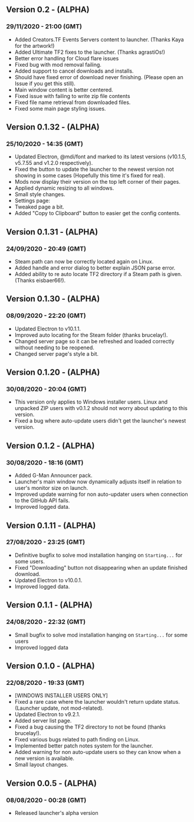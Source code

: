 ## Version 0.2 - (ALPHA)
### 29/11/2020 - 21:00 (GMT)
- Added Creators.TF Events Servers content to launcher. (Thanks Kaya for the artwork!)
- Added Ultimate TF2 fixes to the launcher. (Thanks agrastiOs!)
- Better error handling for Cloud flare issues
- Fixed bug with mod removal failing.
- Added support to cancel downloads and installs.
- Should have fixed error of download never finishing. (Please open an Issue if you get this still).
- Main window content is better centered.
- Fixed issue with failing to write zip file contents
- Fixed file name retrieval from downloaded files.
- Fixed some main page styling issues.

## Version 0.1.32 - (ALPHA)
### 25/10/2020 - 14:35 (GMT)
- Updated Electron, @mdi/font and marked to its latest versions (v10.1.5, v5.7.55 and v1.2.0 respectively).
- Fixed the button to update the launcher to the newest version not showing in some cases (Hopefully this time it's fixed for real).
- Mods now display their version on the top left corner of their pages.
- Applied dynamic resizing to all windows.
- Small style changes.
- Settings page:
 - Tweaked page a bit.
 - Added "Copy to Clipboard" button to easier get the config contents.


## Version 0.1.31 - (ALPHA)
### 24/09/2020 - 20:49 (GMT)
- Steam path can now be correctly located again on Linux.
- Added handle and error dialog to better explain JSON parse error.
- Added ability to re auto locate TF2 directory if a Steam path is given. (Thanks eisbaer66!).


## Version 0.1.30 - (ALPHA)
### 08/09/2020 - 22:20 (GMT)
- Updated Electron to v10.1.1.
- Improved auto locating for the Steam folder (thanks brucelay!).
- Changed server page so it can be refreshed and loaded correctly without needing to be reopened.
- Changed server page's style a bit.


## Version 0.1.20 - (ALPHA)
### 30/08/2020 - 20:04 (GMT)
- This version only applies to Windows installer users. Linux and unpacked ZIP users with v0.1.2 should not worry about updating to this version.
 - Fixed a bug where auto-update users didn't get the launcher's newest version.


## Version 0.1.2 - (ALPHA)
### 30/08/2020 - 18:16 (GMT)
- Added G-Man Announcer pack.
- Launcher's main window now dynamically adjusts itself in relation to user's monitor size on launch.
- Improved update warning for non auto-updater users when connection to the GitHub API fails.
- Improved logged data.


## Version 0.1.11 - (ALPHA)
### 27/08/2020 - 23:25 (GMT)
- Definitive bugfix to solve mod installation hanging on `Starting...` for some users.
- Fixed "Downloading" button not disappearing when an update finished download.
- Updated Electron to v10.0.1.
- Improved logged data.


## Version 0.1.1 - (ALPHA)
### 24/08/2020 - 22:32 (GMT)
- Small bugfix to solve mod installation hanging on `Starting...` for some users
- Improved logged data


## Version 0.1.0 - (ALPHA)
### 22/08/2020 - 19:33 (GMT)
- [WINDOWS INSTALLER USERS ONLY]
 - Fixed a rare case where the launcher wouldn't return update status. (Launcher update, not mod-related).
- Updated Electron to v9.2.1.
- Added server list page.
- Fixed a bug causing the TF2 directory to not be found (thanks brucelay!).
- Fixed various bugs related to path finding on Linux.
- Implemented better patch notes system for the launcher.
- Added warning for non auto-update users so they can know when a new version is available.
- Small layout changes.


## Version 0.0.5 - (ALPHA)
### 08/08/2020 - 00:28 (GMT)
- Released launcher's alpha version

